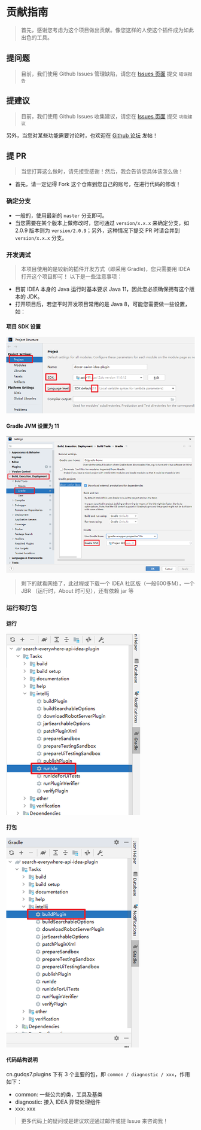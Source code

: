 # 贡献指南
> 首先，感谢您考虑为这个项目做出贡献。像您这样的人使这个插件成为如此出色的工具。

## 提问题
> 目前，我们使用 Github Issues 管理缺陷，请您在 [Issues 页面](https://github.com/docer-savior/docer-savior-idea-plugin/issues) 提交 `错误报告`

## 提建议
> 目前，我们使用 Github Issues 收集建议，请您在 [Issues 页面](https://github.com/docer-savior/docer-savior-idea-plugin/issues) 提交 `功能建议`  

另外，当您对某些功能需要讨论时，也欢迎在 [Github 论坛](https://github.com/docer-savior/docer-savior-idea-plugin/discussions) 发帖！

## 提 PR

> 当您打算这么做时，请先接受感谢！然后，我会告诉您具体该怎么做！  

- 首先，请一定记得 Fork 这个仓库到您自己的账号，在进行代码的修改！  

### 确定分支
- 一般的，使用最新的 `master` 分支即可。
- 当您需要在某个版本上做修改时，您可通过 `version/x.x.x` 来确定分支，如 2.0.9 版本则为 `version/2.0.9`；另外，这种情况下提交 PR 时请合并到 `version/x.x.x` 分支。

### 开发调试
> 本项目使用的是较新的插件开发方式（即采用 Gradle)，您只需要用 IDEA 打开这个项目即可！
> 以下是一些注意事项：

- 目前 IDEA 本身的 Java 运行时基本要求 Java 11，因此您必须确保拥有这个版本的 JDK。
- 打开项目后，若您平时开发项目常用的是 Java 8，可能您需要做一些设置，如：

#### 项目 SDK 设置

![img.png](parts/imgs/project-setup-jdk11.png)

#### Gradle JVM 设置为 11
![img.png](parts/imgs/gradle-setup-jdk11.png)

> 剩下的就看网络了，此过程或下载一个 IDEA 社区版（一般600多M），一个 JBR （运行时，About 时可见），还有依赖 jar 等  

### 运行和打包

#### 运行
![img.png](parts/imgs/gradle-run-ide.png)

#### 打包
![img.png](parts/imgs/gradle-build-plugin.png)

#### 代码结构说明

cn.gudqs7.plugins 下有 3 个主要的包，即 `common / diagnostic / xxx`，作用如下：
- common: 一些公共的类，工具及基类
- diagnostic: 接入 IDEA 异常处理组件
- xxx: xxx

> 更多代码上的疑问或是建议欢迎通过邮件或提 Issue 来咨询我！